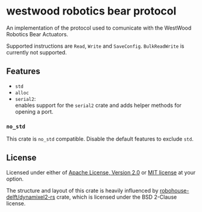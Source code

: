 # westwood robotics bear protocol

An implementation of the protocol used to comunicate with the WestWood Robotics Bear Actuators.

Supported instructions are `Read`, `Write` and `SaveConfig`. `BulkReadWrite` is currently not supported.

## Features
- `std`
- `alloc`
- `serial2`:  
  enables support for the `serial2` crate and adds helper methods for opening a port.

### `no_std`
This crate is `no_std` compatible. Disable the default features to exclude `std`.

## License
Licensed under either of <a href="LICENSE-APACHE">Apache License, Version
2.0</a> or <a href="LICENSE-MIT">MIT license</a> at your option.

The structure and layout of this crate is heavily influenced by [robohouse-delft/dynamixel2-rs](https://github.com/robohouse-delft/dynamixel2-rs) crate, which is licensed under the BSD 2-Clause license.

